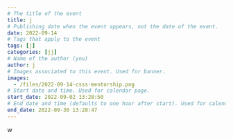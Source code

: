 ```yaml
---
# The title of the event
title: j
# Publishing date when the event appears, not the date of the event.
date: 2022-09-14
# Tags that apply to the event
tags: [j]
categories: [jj]
# Name of the author (you)
author: j
# Images associated to this event. Used for banner.
images:
  - /files/2022-09-14-csss-mentorship.png
# Start date and time. Used for calendar page.
start_date: 2022-09-02 13:28:50
# End date and time (defaults to one hour after start). Used for calendar page.
end_date: 2022-09-30 13:28:47
---
```


w
